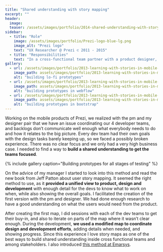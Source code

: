```yaml
---
title: "Shared understanding with story mapping"
excerpt: ""
header:
  image:
  teaser: /assets/images/portfolio/2014-shared-understanding-with-story-mapping-2.jpg
sidebar:
  - title: "Role"
    image: /assets/images/portfolio/Prezi-logo-blue-lg.png
    image_alt: "Prezi logo"
    text: "UX Researcher @ Prezi ⊂ 2011 - 2015"
  - title: "Responsibilities"
    text: "In a cross-functional team partner with a product designer, a product manager and engineers and enable discovery and learning about users."
gallery:
  - url: /assets/images/portfolio/2013-learning-with-stories-in-mobile-app-design-1.png
    image_path: assets/images/portfolio/2013-learning-with-stories-in-mobile-app-design-1.png
    alt: "building lo-fi prototypes"
  - url: /assets/images/portfolio/2013-learning-with-stories-in-mobile-app-design-2.png
    image_path: assets/images/portfolio/2013-learning-with-stories-in-mobile-app-design-2.png
    alt: "building prototypes in webflow"
  - url: /assets/images/portfolio/2013-learning-with-stories-in-mobile-app-design-3.jpg
    image_path: assets/images/portfolio/2013-learning-with-stories-in-mobile-app-design-3.jpg
    alt: "building prototypes in bootstrap"
---
```


Working on the mobile products of Prezi, we realized with the pm and my designer pair that we have an issue coordinating our 4 developer teams, and backlogs don’t communicate well enough what everybody needs to do and how it relates to the big picture. Every dev team had their own goals with the design tasks barely keeping up, so we faced a possibly broken experience. There was no clear focus and we only had a very high business case. I needed to find a way to **build a shared understanding to get the teams focused**.

{% include gallery caption="Building prototypes for all stages of testing" %}

On the advice of my manager I started to look into this method and read the new book from Jeff Patton about user story mapping. It seemed the right method to use, as it **provided a unified view to product, design and development** with enough detail for the devs to know what to work on when, while also showing the overall goals. I facilitated the creation of the first version with the pm and designer. We had done enough research to have a good understanding on what the users would need from the product.

After creating the first map, I did sessions with each of the dev teams to get their buy-in, and also to iterate on parts of the map where it wasn’t clear enough. During the development, **we used a modified map to coordinate design and development efforts**, adding details when needed, and showing progress. Since this experience I love story maps as one of the best ways to build shared understanding inside cross functional teams and among stakeholders. I also introduced [this method at Emarsys](https://blog.craftlab.hu/drawing-houses-fb6893facfbe).
